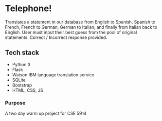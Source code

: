 # Telephone! 
Translates a statement in our database from English to Spanish, Spanish to French, French to German, German to Italian, and finally from Italian back to English. User must input their best guess from the pool of original statements. Correct / Incorrect response provided.

## Tech stack
- Python 3
- Flask
- Watson IBM language translation service
- SQLite
- Bootstrap
- HTML, CSS, JS 

### Purpose
A two day warm up project for CSE 5914
